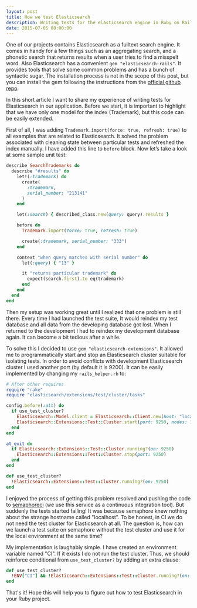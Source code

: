 ```yaml
---
layout: post
title: How we test Elasticsearch
description: Writing tests for the elasticsearch engine in Ruby on Rails
date: 2015-07-05 00:00:00
---
```

One of our projects contains Elasticsearch as a fulltext search engine. It comes in handy for a few things such as an aggregating search, and a phonetic search that returns results when a user tries to find a misspelt word. Also Elasticsearch has a convenient `gem "elasticsearch-rails"`. It provides tools that solve some common problems and has a bunch of syntactic sugar. The installation process is not in the scope of this post, but you can install the gem following the instructions from the [official github repo](https://github.com/elastic/elasticsearch-rails#installation).


In this short article I want to share my experience of writing tests for Elasticsearch in our application. Before we start, it is important to highlight that we have only one model for the index (Trademark), but this code can be easily extended.


First of all, I was adding `Trademark.import(force: true, refresh: true)` to all examples that are related to Elasticsearch. It solved the problem associated with cleaning state between particular tests and refreshed the index manually. I have added this line to `before` block. Now let’s take a look at some sample unit test:

~~~ruby
describe SearchTrademarks do
  describe "#results" do
    let!(:trademark) do
      create(
        :trademark,
        serial_number: "213141"
      )
    end

    let(:search) { described_class.new(query: query).results }

    before do
      Trademark.import(force: true, refresh: true)

      create(:trademark, serial_number: "333")
    end

    context "when query matches with serial number" do
      let(:query) { "13" }

      it "returns particular trademark" do
        expect(search.first).to eq(trademark)
      end
    end
  end
end
~~~

Then my setup was working great until I realized that one problem is still there. Every time I had launched the test suite, It would reindex my test database and all data from the developing database got lost. When I returned to the development I had to reindex my development database again. It can become a bit tedious after a while.


To solve this I decided to use `gem "elasticsearch-extensions"`. It allowed me to programmatically start and stop an Elasticsearch cluster suitable for isolating tests. In order to avoid conflicts with development Elasticsearch cluster I used another port (by default it is 9200). It can be easily implemented by changing my `rails_helper.rb` to:

~~~ruby
# After other requires
require "rake"
require "elasticsearch/extensions/test/cluster/tasks"

config.before(:all) do
  if use_test_cluster?
    Elasticsearch::Model.client = Elasticsearch::Client.new(host: "localhost:9250")
    Elasticsearch::Extensions::Test::Cluster.start(port: 9250, nodes: 1)
  end
end

at_exit do
  if Elasticsearch::Extensions::Test::Cluster.running?(on: 9250)
    Elasticsearch::Extensions::Test::Cluster.stop(port: 9250)
  end
end

def use_test_cluster?
  !Elasticsearch::Extensions::Test::Cluster.running?(on: 9250)
end
~~~

I enjoyed the process of getting this problem resolved and pushing the code to [semaphoreci](https://semaphoreci.com/) (we use this service as a continuous integration tool). But suddenly the tests started failing! It was because semaphore knew nothing about the strange hostname called "localhost". To be honest, in CI we do not need the test cluster for Elasticsearch at all. The question is, how can we launch a test suite on semaphore without the test cluster and use it for the local environment at the same time?


My implementation is laughably simple. I have created an environment variable named "CI". If it exists I do not run the test cluster. Thus, we should reinforce conditional from `use_test_cluster?` by adding an extra clause:

~~~ruby
def use_test_cluster?
  !ENV["CI"] && !Elasticsearch::Extensions::Test::Cluster.running?(on: 9250)
end
~~~

That's it! Hope this will help you to figure out how to test Elasticsearch in your Ruby project.
